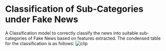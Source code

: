 # Classification of Sub-Categories under Fake News
A Classification model to correctly classify the news into suitable sub-categories of Fake News based on features extracted.
The condensed table for the classification is as follows:
![clip](https://user-images.githubusercontent.com/53210156/162459702-b03af5ca-0a3b-4655-9b64-b98d89bbaf74.PNG)

